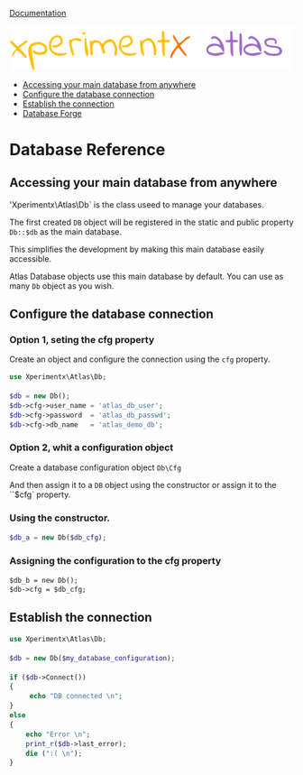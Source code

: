 [Documentation](README.md) 

![xperimentx atlas](images/atlas.png) 

* [Accessing your main database from anywhere](#accessing-your-main-database-from-anywhere)
* [Configure the database connection](#configure-the-database-connection)
* [Establish the connection](#establish-the-connection)
* [Database Forge](Database-forge.md)


# Database Reference
## Accessing your main database from anywhere

'Xperimentx\Atlas\Db` is the class useed to manage your databases.

The first created `DB` object will be registered in the static and public property `Db::$db` as the main database.

This simplifies the development by making this main database easily accessible.

Atlas Database objects use this main database by default. 
You can use as many `Db` object as you wish.


## Configure the database connection

### Option 1, seting the cfg property

Create an object and configure the connection using the `cfg` property.

```php
use Xperimentx\Atlas\Db;

$db = new Db();
$db->cfg->user_name = 'atlas_db_user';
$db->cfg->password  = 'atlas_db_passwd';
$db->cfg->db_name   = 'atlas_demo_db';
```

### Option 2, whit a configuration object

Create a database configuration object `Db\Cfg`

And then assign it to a `DB` object using the constructor or assign it to the ``$cfg` property.
### Using the constructor.

```php
$db_a = new Db($db_cfg);
```

### Assigning the configuration to the cfg property

```
$db_b = new Db();
$db->cfg = $db_cfg;
````



## Establish the connection

```php
use Xperimentx\Atlas\Db;

$db = new Db($my_database_configuration);

if ($db->Connect())
{
     echo "DB connected \n";
}
else
{
    echo "Error \n";
    print_r($db->last_error);
    die (":( \n");
}
```
